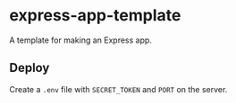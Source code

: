 # express-app-template

A template for making an Express app.

## Deploy

Create a `.env` file with `SECRET_TOKEN` and `PORT` on the server.
